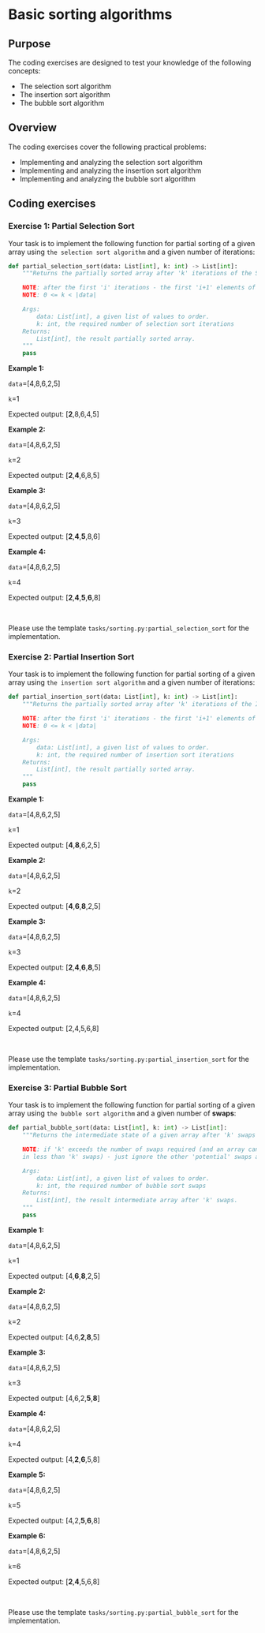 # Basic sorting algorithms

## Purpose

The coding exercises are designed to test your knowledge of the following concepts:
* The selection sort algorithm
* The insertion sort algorithm
* The bubble sort algorithm

## Overview

The coding exercises cover the following practical problems:
* Implementing and analyzing the selection sort algorithm
* Implementing and analyzing the insertion sort algorithm
* Implementing and analyzing the bubble sort algorithm

## Coding exercises

### Exercise 1: Partial Selection Sort

Your task is to implement the following function for partial sorting of a given array using `the selection sort algorithm` and a given number of iterations:

```python
def partial_selection_sort(data: List[int], k: int) -> List[int]:
    """Returns the partially sorted array after 'k' iterations of the Selection Sort algorithm.

    NOTE: after the first 'i' iterations - the first 'i+1' elements of the array should be ordered.  
    NOTE: 0 <= k < |data| 

    Args:
        data: List[int], a given list of values to order.
        k: int, the required number of selection sort iterations
    Returns:
        List[int], the result partially sorted array.
    """
    pass
```

**Example 1:**

`data`=[4,8,6,2,5]

`k`=1

Expected output: [**2**,8,6,4,5]


**Example 2:**

`data`=[4,8,6,2,5]

`k`=2

Expected output: [**2**,**4**,6,8,5]


**Example 3:**

`data`=[4,8,6,2,5]

`k`=3

Expected output: [**2**,**4**,**5**,8,6]


**Example 4:**

`data`=[4,8,6,2,5]

`k`=4

Expected output: [**2**,**4**,**5**,**6**,8]

<br>

Please use the template `tasks/sorting.py:partial_selection_sort` for the implementation.

### Exercise 2: Partial Insertion Sort

Your task is to implement the following function for partial sorting of a given array using `the insertion sort algorithm` and a given number of iterations:

```python
def partial_insertion_sort(data: List[int], k: int) -> List[int]:
    """Returns the partially sorted array after 'k' iterations of the Insertion Sort algorithm.

    NOTE: after the first 'i' iterations - the first 'i+1' elements of the array should be ordered.  
    NOTE: 0 <= k < |data| 

    Args:
        data: List[int], a given list of values to order.
        k: int, the required number of insertion sort iterations
    Returns:
        List[int], the result partially sorted array.
    """
    pass
```

**Example 1:**

`data`=[4,8,6,2,5]

`k`=1

Expected output: [**4**,**8**,6,2,5]


**Example 2:**

`data`=[4,8,6,2,5]

`k`=2

Expected output: [**4**,**6**,**8**,2,5]


**Example 3:**

`data`=[4,8,6,2,5]

`k`=3

Expected output: [**2**,**4**,**6**,**8**,5]


**Example 4:**

`data`=[4,8,6,2,5]

`k`=4

Expected output: [2,4,5,6,8]

<br>

Please use the template `tasks/sorting.py:partial_insertion_sort` for the implementation.

### Exercise 3: Partial Bubble Sort

Your task is to implement the following function for partial sorting of a given array using `the bubble sort algorithm` and a given number of **swaps**:

```python
def partial_bubble_sort(data: List[int], k: int) -> List[int]:
    """Returns the intermediate state of a given array after 'k' swaps of the Bubble Sort algorithm.

    NOTE: if 'k' exceeds the number of swaps required (and an array can be sorted
    in less than 'k' swaps) - just ignore the other 'potential' swaps and return the sorted array.

    Args:
        data: List[int], a given list of values to order.
        k: int, the required number of bubble sort swaps
    Returns:
        List[int], the result intermediate array after 'k' swaps.
    """
    pass
```

**Example 1:**

`data`=[4,8,6,2,5]

`k`=1

Expected output: [4,**6**,**8**,2,5]


**Example 2:**

`data`=[4,8,6,2,5]

`k`=2

Expected output: [4,6,**2**,**8**,5]


**Example 3:**

`data`=[4,8,6,2,5]

`k`=3

Expected output: [4,6,2,**5**,**8**]


**Example 4:**

`data`=[4,8,6,2,5]

`k`=4

Expected output: [4,**2**,**6**,5,8]

**Example 5:**

`data`=[4,8,6,2,5]

`k`=5

Expected output: [4,2,**5**,**6**,8]

**Example 6:**

`data`=[4,8,6,2,5]

`k`=6

Expected output: [**2**,**4**,5,6,8]

<br>

Please use the template `tasks/sorting.py:partial_bubble_sort` for the implementation.
